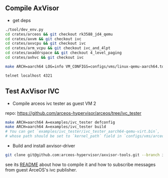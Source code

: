 ## Compile AxVisor

* get deps
```bash
./tool/dev_env.py
cd crates/arceos && git checkout rk3588_jd4_qemu
cd crates/axvm && git checkout ivc
cd crates/axvcpu && git checkout ivc
cd crates/arm_vcpu && git checkout ivc_and_4lpt
cd crates/axaddrspace && git checkout 4_level_paging
cd crates/axhvc && git checkout ivc
```


```bash
make ARCH=aarch64 LOG=info VM_CONFIGS=configs/vms/linux-qemu-aarch64.toml:configs/vms/arceos-aarch64.toml GICV3=y NET=y SMP=2 run DISK_IMG=/home/hky/workspace/Linux/ubuntu-22.04-rootfs_ext4.img SECOND_SERIAL=y

telnet localhost 4321
```

## Test AxVisor IVC

* Compile arceos ivc tester as guest VM 2

repo: https://github.com/arceos-hypervisor/arceos/tree/ivc_tester

```bash
make ARCH=aarch64 A=examples/ivc_tester defconfig
make ARCH=aarch64 A=examples/ivc_tester build
# You can get `examples/ivc_tester/ivc_tester_aarch64-qemu-virt.bin`,
# whose path should be set to `kernel_path` field in `configs/vms/arceos-aarch64.toml`.
```

* Build and install axvisor-driver

```bash
git clone git@github.com:arceos-hypervisor/axvisor-tools.git --branch ivc
```

see its [README](https://github.com/arceos-hypervisor/axvisor-tools/blob/ivc/axvisor-driver/README.md) about how to compile it and how to subscribe messages from guest ArceOS's ivc publisher.
